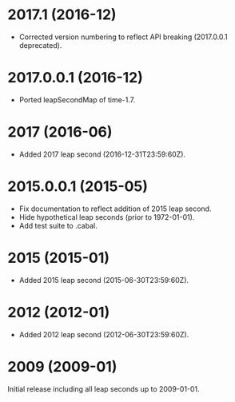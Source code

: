 2017.1 (2016-12)
====================

*  Corrected version numbering to reflect API breaking (2017.0.0.1 deprecated).

2017.0.0.1 (2016-12)
====================

*  Ported leapSecondMap of time-1.7.

2017 (2016-06)
==============

*  Added 2017 leap second (2016-12-31T23:59:60Z).

2015.0.0.1 (2015-05)
====================

*  Fix documentation to reflect addition of 2015 leap second.
*  Hide hypothetical leap seconds (prior to 1972-01-01).
*  Add test suite to .cabal.

2015 (2015-01)
==============

*  Added 2015 leap second (2015-06-30T23:59:60Z).

2012 (2012-01)
==============

*  Added 2012 leap second (2012-06-30T23:59:60Z).

2009 (2009-01)
==============

Initial release including all leap seconds up to 2009-01-01.
